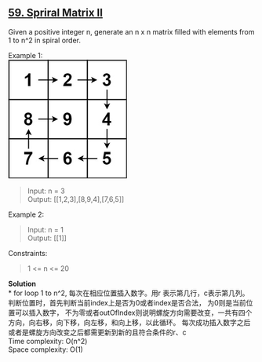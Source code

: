 ## [59. Spriral Matrix II](https://leetcode.com/problems/spiral-matrix-ii/)
 

Given a positive integer n, generate an n x n matrix filled with elements from 1 to n^2 in spiral order.

Example 1:  
![example result ](../59.SpiralMatrixII/spiraln.jpg)  
>Input: n = 3  
 Output: [[1,2,3],[8,9,4],[7,6,5]]

Example 2:
>Input: n = 1  
 Output: [[1]]
 
Constraints:

>1 <= n <= 20  

**Solution**  
*
    for loop 1 to n^2, 每次在相应位置插入数字。用r 表示第几行，c表示第几列。  
    判断位置时，首先判断当前index上是否为0或者index是否合法， 为0则是当前位置可以插入数字， 不为零或者outOfIndex则说明螺旋方向需要改变，一共有四个方向，向右移，向下移，向左移，和向上移，以此循环。
    每次成功插入数字之后或者是螺旋方向改变之后都需更新到新的且符合条件的r、c  
    Time complexity: O(n^2)   
    Space complexity: O(1)


